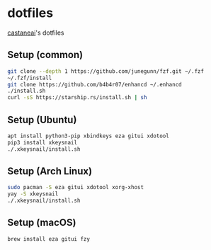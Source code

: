 # dotfiles

[castaneai](https://github.com/castaneai)'s dotfiles


## Setup (common)

```sh
git clone --depth 1 https://github.com/junegunn/fzf.git ~/.fzf
~/.fzf/install
git clone https://github.com/b4b4r07/enhancd ~/.enhancd
./install.sh
curl -sS https://starship.rs/install.sh | sh
```

## Setup (Ubuntu)

```sh
apt install python3-pip xbindkeys eza gitui xdotool
pip3 install xkeysnail
./.xkeysnail/install.sh
```

## Setup (Arch Linux)

```sh
sudo pacman -S eza gitui xdotool xorg-xhost
yay -S xkeysnail
./.xkeysnail/install.sh
```

## Setup (macOS)

```sh
brew install eza gitui fzy
```

